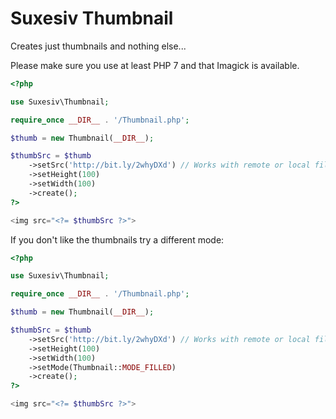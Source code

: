 # Suxesiv Thumbnail

Creates just thumbnails and nothing else...

Please make sure you use at least PHP 7 and that Imagick is available.

```php
<?php

use Suxesiv\Thumbnail;

require_once __DIR__ . '/Thumbnail.php';

$thumb = new Thumbnail(__DIR__);

$thumbSrc = $thumb
    ->setSrc('http://bit.ly/2whyDXd') // Works with remote or local files
    ->setHeight(100)
    ->setWidth(100)
    ->create();
?>

<img src="<?= $thumbSrc ?>">
```

If you don't like the thumbnails try a different mode:

```php
<?php

use Suxesiv\Thumbnail;

require_once __DIR__ . '/Thumbnail.php';

$thumb = new Thumbnail(__DIR__);

$thumbSrc = $thumb
    ->setSrc('http://bit.ly/2whyDXd') // Works with remote or local files
    ->setHeight(100)
    ->setWidth(100)
    ->setMode(Thumbnail::MODE_FILLED)
    ->create();
?>

<img src="<?= $thumbSrc ?>">
```